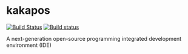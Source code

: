 # kakapos
[![Build Status](https://travis-ci.org/enkerewpo/kakapos.svg?branch=master)](https://travis-ci.org/enkerewpo/kakapos)
[![Build status](https://ci.appveyor.com/api/projects/status/1qb9h8xhbn3l04n0/branch/master?svg=true)](https://ci.appveyor.com/project/enkerewpo/kakapos/branch/master)

A next-generation open-source programming integrated development environment (IDE)
